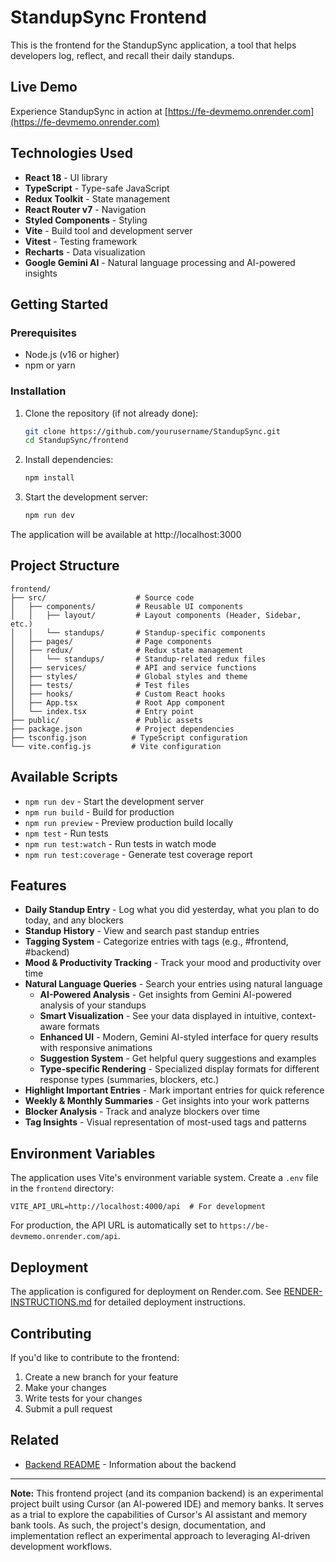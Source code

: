# StandupSync Frontend

This is the frontend for the StandupSync application, a tool that helps developers log, reflect, and recall their daily standups.

## Live Demo

Experience StandupSync in action at [https://fe-devmemo.onrender.com](https://fe-devmemo.onrender.com)

## Technologies Used

- **React 18** - UI library
- **TypeScript** - Type-safe JavaScript
- **Redux Toolkit** - State management
- **React Router v7** - Navigation
- **Styled Components** - Styling
- **Vite** - Build tool and development server
- **Vitest** - Testing framework
- **Recharts** - Data visualization
- **Google Gemini AI** - Natural language processing and AI-powered insights

## Getting Started

### Prerequisites

- Node.js (v16 or higher)
- npm or yarn

### Installation

1. Clone the repository (if not already done):
   ```bash
   git clone https://github.com/yourusername/StandupSync.git
   cd StandupSync/frontend
   ```

2. Install dependencies:
   ```bash
   npm install
   ```

3. Start the development server:
   ```bash
   npm run dev
   ```

The application will be available at http://localhost:3000

## Project Structure

```
frontend/
├── src/                    # Source code
│   ├── components/         # Reusable UI components
│   │   ├── layout/         # Layout components (Header, Sidebar, etc.)
│   │   └── standups/       # Standup-specific components
│   ├── pages/              # Page components
│   ├── redux/              # Redux state management
│   │   └── standups/       # Standup-related redux files
│   ├── services/           # API and service functions
│   ├── styles/             # Global styles and theme
│   ├── tests/              # Test files
│   ├── hooks/              # Custom React hooks
│   ├── App.tsx             # Root App component
│   └── index.tsx           # Entry point
├── public/                 # Public assets
├── package.json            # Project dependencies
├── tsconfig.json          # TypeScript configuration
└── vite.config.js         # Vite configuration
```

## Available Scripts

- `npm run dev` - Start the development server
- `npm run build` - Build for production
- `npm run preview` - Preview production build locally
- `npm test` - Run tests
- `npm run test:watch` - Run tests in watch mode
- `npm run test:coverage` - Generate test coverage report

## Features

- **Daily Standup Entry** - Log what you did yesterday, what you plan to do today, and any blockers
- **Standup History** - View and search past standup entries
- **Tagging System** - Categorize entries with tags (e.g., #frontend, #backend)
- **Mood & Productivity Tracking** - Track your mood and productivity over time
- **Natural Language Queries** - Search your entries using natural language
  - **AI-Powered Analysis** - Get insights from Gemini AI-powered analysis of your standups
  - **Smart Visualization** - See your data displayed in intuitive, context-aware formats
  - **Enhanced UI** - Modern, Gemini AI-styled interface for query results with responsive animations
  - **Suggestion System** - Get helpful query suggestions and examples
  - **Type-specific Rendering** - Specialized display formats for different response types (summaries, blockers, etc.)
- **Highlight Important Entries** - Mark important entries for quick reference
- **Weekly & Monthly Summaries** - Get insights into your work patterns
- **Blocker Analysis** - Track and analyze blockers over time
- **Tag Insights** - Visual representation of most-used tags and patterns

## Environment Variables

The application uses Vite's environment variable system. Create a `.env` file in the `frontend` directory:

```env
VITE_API_URL=http://localhost:4000/api  # For development
```

For production, the API URL is automatically set to `https://be-devmemo.onrender.com/api`.

## Deployment

The application is configured for deployment on Render.com. See [RENDER-INSTRUCTIONS.md](./RENDER-INSTRUCTIONS.md) for detailed deployment instructions.

## Contributing

If you'd like to contribute to the frontend:

1. Create a new branch for your feature
2. Make your changes
3. Write tests for your changes
4. Submit a pull request

## Related

- [Backend README](https://github.com/emrekardaslar/be-devmemo/blob/main/README.md) - Information about the backend

---

**Note:** This frontend project (and its companion backend) is an experimental project built using Cursor (an AI-powered IDE) and memory banks. It serves as a trial to explore the capabilities of Cursor's AI assistant and memory bank tools. As such, the project's design, documentation, and implementation reflect an experimental approach to leveraging AI-driven development workflows.